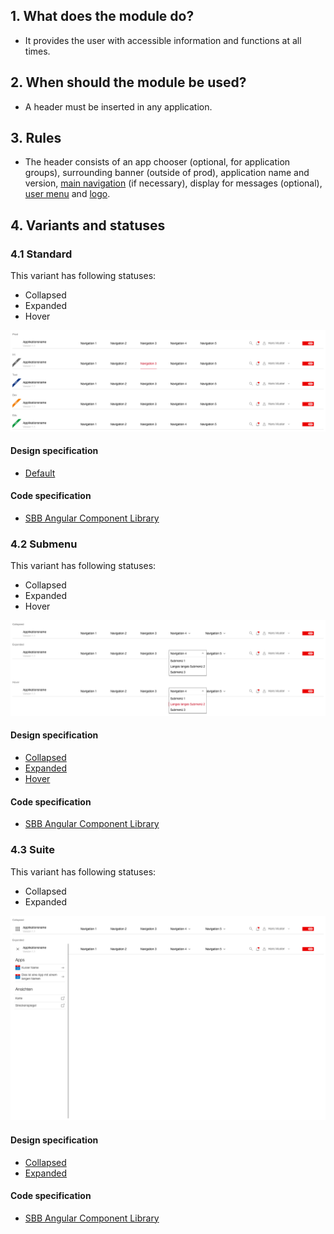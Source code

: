 ## 1. What does the module do?
* It provides the user with accessible information and functions at all times.


## 2. When should the module be used?
* A header must be inserted in any application.


## 3. Rules
* The header consists of an app chooser (optional, for application groups), surrounding banner (outside of prod), application name and version, [main navigation](https://digital.sbb.ch/de/webapps/modules/mainnavigation) (if necessary), display for messages (optional), [user menu](https://digital.sbb.ch/en/webapps/components/usermenu) and [logo](https://digital.sbb.ch/en/webapps/basics/brand).


## 4. Variants and statuses
### 4.1 Standard
This variant has following statuses:
* Collapsed
* Expanded
* Hover

![Image of the header module in the standard variant](https://raw.githubusercontent.com/sbb-design-systems/design-system-webapp-documentation/master/documentation/modules/header/images/Header_Default.png 'class: image')

#### Design specification
* [Default](https://sbb.invisionapp.com/d/main#/console/17140415/385266877/inspect)

#### Code specification
* [SBB Angular Component Library](https://sbb-angular.app.sbb.ch/business/components/header)

### 4.2 Submenu
This variant has following statuses:
* Collapsed
* Expanded
* Hover

![Image of the header module in the submenu variant](https://raw.githubusercontent.com/sbb-design-systems/design-system-webapp-documentation/master/documentation/modules/header/images/Header_Submenu.png 'class: image')

#### Design specification
* [Collapsed](https://sbb.invisionapp.com/d/main#/console/17140415/385266878/inspect)
* [Expanded](https://sbb.invisionapp.com/d/main#/console/17140415/385266879/inspect)
* [Hover](https://sbb.invisionapp.com/d/main#/console/17140415/385266880/inspect)

#### Code specification
* [SBB Angular Component Library](https://sbb-angular.app.sbb.ch/business/components/header)

### 4.3 Suite
This variant has following statuses:
* Collapsed
* Expanded

![Image of the header module in the suite variant to navigate between applicaitons](https://raw.githubusercontent.com/sbb-design-systems/design-system-webapp-documentation/master/documentation/modules/header/images/Header_Suite.png 'class: image')

#### Design specification
* [Collapsed](https://sbb.invisionapp.com/d/main#/console/17140415/385266881/inspect)
* [Expanded](https://sbb.invisionapp.com/d/main#/console/17140415/385266882/inspect)

#### Code specification
* [SBB Angular Component Library](https://sbb-angular.app.sbb.ch/business/components/header)
